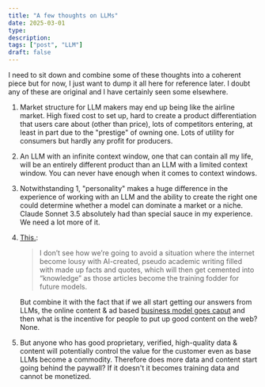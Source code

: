 ```yaml
---
title: "A few thoughts on LLMs"
date: 2025-03-01
type: 
description:
tags: ["post", "LLM"]
draft: false
---
```


I need to sit down and combine some of these thoughts into a coherent piece but for now, I just want to dump  it all here for reference later. I doubt any of these are original and I have certainly seen some elsewhere. 

1. Market structure for LLM makers may end up being like the airline market. High fixed cost to set up, hard to create a product differentiation that users care about (other than price), lots of competitors entering, at least in part due to the "prestige" of owning one. Lots of utility for consumers but hardly any profit for producers. 
2. An LLM with an infinite context window, one that can contain all my life, will be an entirely different product than an LLM with a limited context window. You can never have enough when it comes to context windows. 
3. Notwithstanding 1, "personality" makes a huge difference in the experience of working with an LLM and the ability to create the right one could determine whether a model can dominate a market or a niche. Claude Sonnet 3.5 absolutely had than special sauce in my experience. We need a lot more of it. 
4. [This.](https://x.com/thestalwart/status/1894704594535551334?s=46): 
    > I don’t see how we’re going to avoid a situation where the internet become lousy with AI-created, pseudo academic writing filled with made up facts and quotes, which will then get cemented into “knowledge” as those articles become the training fodder for future models.

    But combine it with the fact that if we all start getting our answers from LLMs, the online content & ad based [business model goes caput](https://x.com/a16z/status/1892612797948952863) and then what is the incentive for people to put up good content on the web? None.

5. But anyone who has good proprietary, verified, high-quality data & content will potentially control the value for the customer even as base LLMs become a commodity. Therefore does more data and content start going behind the paywall? If it doesn't it becomes training data and cannot be monetized.  